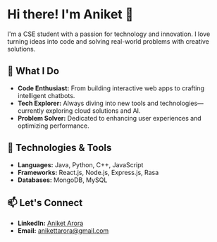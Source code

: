 # Hi there! I'm Aniket 👋

I'm a CSE student with a passion for technology and innovation. I love turning ideas into code and solving real-world problems with creative solutions.

## 🚀 What I Do

- **Code Enthusiast:** From building interactive web apps to crafting intelligent chatbots.
- **Tech Explorer:** Always diving into new tools and technologies—currently exploring cloud solutions and AI.
- **Problem Solver:** Dedicated to enhancing user experiences and optimizing performance.

## 🔧 Technologies & Tools

- **Languages:** Java, Python, C++, JavaScript
- **Frameworks:** React.js, Node.js, Express.js, Rasa
- **Databases:** MongoDB, MySQL

## 📫 Let's Connect

- **LinkedIn:** [Aniket Arora](https://linkedin.com/in/anikettarora)
- **Email:** [anikettarora@gmail.com](mailto:anikettarora@gmail.com)

